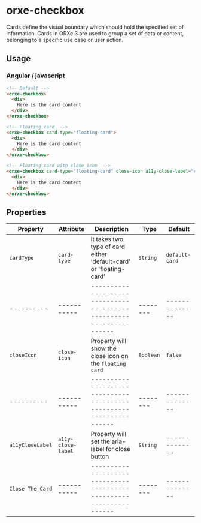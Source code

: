 # orxe-checkbox

Cards define the visual boundary which should hold the specified set of information. Cards in ORXe 3 are used to group a set of data or content, belonging to a specific use case or user action.

## Usage

### Angular / javascript

```html
<!-- Default -->
<orxe-checkbox>
  <div>
    Here is the card content
  </div>
</orxe-checkbox>

<!-- Floating card  -->
<orxe-checkbox card-type="floating-card">
  <div>
    Here is the card content
  </div>
</orxe-checkbox>

<!-- Floating card with close icon  -->
<orxe-checkbox card-type="floating-card" close-icon a11y-close-label="card closed">
  <div>
    Here is the card content
  </div>
</orxe-checkbox>
```

## Properties

| Property         | Attribute          | Description                                                        | Type      | Default        |
| ---------------- | ------------------ | ------------------------------------------------------------------ | --------- | -------------- |
| `cardType`       | `card-type`        | It takes two type of card either 'default-card' or 'floating-card' | `String`  | `default-card` |
| ----------       | -----------        | ------------------------------------------------------------------ | --------  | -------------- |
| `closeIcon`      | `close-icon`       | Property will show the close icon on the `floating card`           | `Boolean` | `false`        |
| ----------       | -----------        | ------------------------------------------------------------------ | --------  | -------------- |
| `a11yCloseLabel` | `a11y-close-label` | Property will set the aria-label for close button                  | `String`  | -------------- |
| `Close The Card` | -----------        | ------------------------------------------------------------------ | --------  | -------------- |
